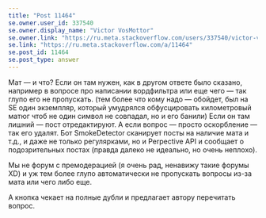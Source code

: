 ```yaml
---
title: "Post 11464"
se.owner.user_id: 337540
se.owner.display_name: "Victor VosMottor"
se.owner.link: "https://ru.meta.stackoverflow.com/users/337540/victor-vosmottor"
se.link: "https://ru.meta.stackoverflow.com/a/11464"
se.post_id: 11464
se.post_type: answer
---
```

<p>Мат ­— и что? Если он там нужен, как в другом ответе было сказано, например в вопросе про написании вордфильтра или еще чего — так глупо его не пропускать. (тем более что кому надо — обойдет, был на SE один экземпляр, который умудрялся обфусцировать километровый матюг чтоб не один символ не совпадал, но и его банили) Если он там лишний — пост отредактируют. А если вопрос — просто оскорбление — так его удалят. Бот SmokeDetector сканирует посты на наличие мата и т.д., и даже не только регулярками, но и Perpective API и сообщает о подозрительных постах (правда далеко не идеальнo, но очень неплохо).</p>
<p>Мы не форум с премодерацией (я очень рад, ненавижу такие форумы XD) и уж тем более глупо автоматически не пропускать вопросы из-за мата или чего либо еще.</p>
<p>А кнопка чекает на полные дубли и предлагает автору перечитать вопрос.</p>
